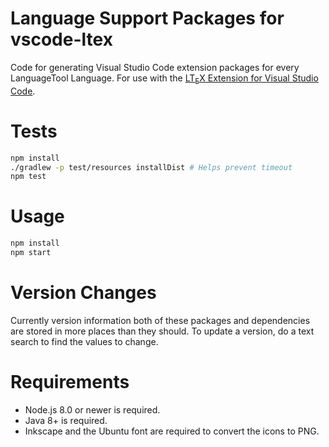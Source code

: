 # Language Support Packages for vscode-ltex

Code for generating Visual Studio Code extension packages for every LanguageTool Language. For use with the [LT<sub>E</sub>X Extension for Visual Studio Code](https://github.com/valentjn/vscode-ltex).

# Tests

```sh
npm install
./gradlew -p test/resources installDist # Helps prevent timeout
npm test
```

# Usage

```sh
npm install
npm start
```

# Version Changes

Currently version information both of these packages and dependencies are stored in more places than they should. To update a version, do a text search to find the values to change.

# Requirements

* Node.js 8.0 or newer is required.
* Java 8+ is required.
* Inkscape and the Ubuntu font are required to convert the icons to PNG.
